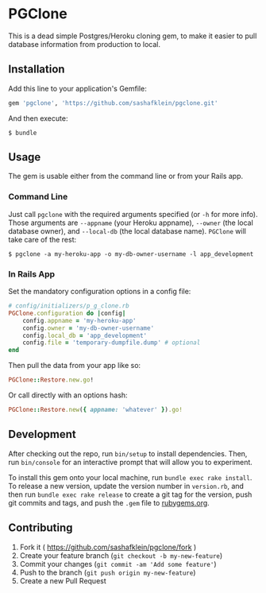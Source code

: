 # PGClone

This is a dead simple Postgres/Heroku cloning gem, to make it easier to pull database information from production to local.

## Installation

Add this line to your application's Gemfile:

```ruby
gem 'pgclone', 'https://github.com/sashafklein/pgclone.git'
```

And then execute:

    $ bundle

## Usage

The gem is usable either from the command line or from your Rails app. 

### Command Line

Just call `pgclone` with the required arguments specified (or `-h` for more info). Those arguments are `--appname` (your Heroku appname), `--owner` (the local database owner), and `--local-db` (the local database name). `PGClone` will take care of the rest:

```base
$ pgclone -a my-heroku-app -o my-db-owner-username -l app_development
```

### In Rails App

Set the mandatory configuration options in a config file:

```ruby
# config/initializers/p_g_clone.rb
PGClone.configuration do |config|
    config.appname = 'my-heroku-app'
    config.owner = 'my-db-owner-username'
    config.local_db = 'app_development'
    config.file = 'temporary-dumpfile.dump' # optional
end
```

Then pull the data from your app like so:

```ruby
PGClone::Restore.new.go!
```

Or call directly with an options hash:

```ruby
PGClone::Restore.new({ appname: 'whatever' }).go!
```

## Development

After checking out the repo, run `bin/setup` to install dependencies. Then, run `bin/console` for an interactive prompt that will allow you to experiment.

To install this gem onto your local machine, run `bundle exec rake install`. To release a new version, update the version number in `version.rb`, and then run `bundle exec rake release` to create a git tag for the version, push git commits and tags, and push the `.gem` file to [rubygems.org](https://rubygems.org).

## Contributing

1. Fork it ( https://github.com/sashafklein/pgclone/fork )
2. Create your feature branch (`git checkout -b my-new-feature`)
3. Commit your changes (`git commit -am 'Add some feature'`)
4. Push to the branch (`git push origin my-new-feature`)
5. Create a new Pull Request
